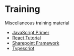 # Training

Miscellaneous training material

* [JavaScript Primer](JavaScript-Primer.md)
* [React Tutorial](React-Tutorial.md)
* [Sharepoint Framework](Sharepoint-Framework.md)
* [Typescript](Typescript.md)


